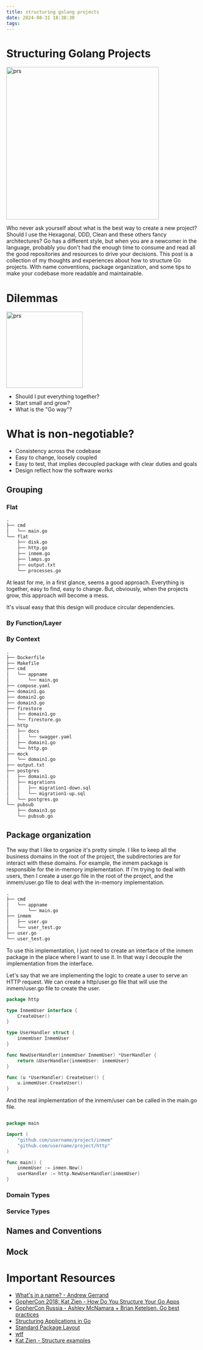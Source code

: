 ```yaml
---
title: structuring golang projects
date: 2024-08-31 18:38:30
tags:
---
```


# Structuring Golang Projects

<img src="/images/structure.png" alt="prs" style="width:400px;"/>

Who never ask yourself about what is the best way to create a new project? Should I use the Hexagonal, DDD, Clean and these others fancy architectures? Go has a different style, but when you are a newcomer in the language, probably you don't had the enough time to consume and read all the good repositories and resources to drive your decisions. This post is a collection of my thoughts and experiences about how to structure Go projects. With name conventions, package organization, and some tips to make your codebase more readable and maintainable.

# Dilemmas

<img src="/images/structure1.png" alt="prs" style="width:200px;"/>


- Should I put everything together?
- Start small and grow?
- What is the "Go way"?


# What is non-negotiable?

- Consistency across the codebase
- Easy to change, loosely coupled
- Easy to test, that implies decoupled package with clear duties and goals
- Design reflect how the software works

## Grouping

### Flat

```txt
.
├── cmd
│   └── main.go
└── flat
    ├── disk.go
    ├── http.go
    ├── inmem.go
    ├── lamps.go
    ├── output.txt
    └── processes.go

```

At least for me, in a first glance, seems a good approach. Everything is together, easy to find, easy to change. But, obviously, when the projects grow, this approach will become a mess.

It's visual easy that this design will produce circular dependencies.


### By Function/Layer
### By Context

```txt
.
├── Dockerfile
├── Makefile
├── cmd
│   └── appname
│       └── main.go
├── compose.yaml
├── domain1.go
├── domain2.go
├── domain3.go
├── firestore
│   ├── domain1.go
│   └── firestore.go
├── http
│   ├── docs
│   │   └── swagger.yaml
│   ├── domain1.go
│   └── http.go
├── mock
│   └── domain1.go
├── output.txt
├── postgres
│   ├── domain1.go
│   ├── migrations
│   │   ├── migration1-down.sql
│   │   └── migration1-up.sql
│   └── postgres.go
└── pubsub
    ├── domain3.go
    └── pubsub.go
```

## Package organization

The way that I like to organize it's pretty simple. I like to keep all the business domains in the root of the project, the subdirectories are for interact with these domains. For example, the inmem package is responsible for the in-memory implementation. If i'm trying to deal with users, then I create a user.go file in the root of the project, and the inmem/user.go file to deal with the in-memory implementation.

```txt
.
├── cmd
│   └── appname
│       └── main.go
├── inmem
│   ├── user.go
│   └── user_test.go
├── user.go
└── user_test.go
```

To use this implementation, I just need to create an interface of the inmem package in the place where I want to use it. In that way I decouple the implementation from the interface.

Let's say that we are implementing the logic to create a user to serve an HTTP request. We can create a http/user.go file that will use the inmem/user.go file to create the user.

```go
package http

type InmemUser interface {
    CreateUser()
}

type UserHandler struct {
    inmemUser InmemUser
}

func NewUserHandler(inmemUser InmemUser) *UserHandler {
    return &UserHandler{inmemUser: inmemUser}
}

func (u *UserHandler) CreateUser() {
    u.inmemUser.CreateUser()
}
```

And the real implementation of the inmem/user can be called in the main.go file.

```go

package main

import (
    "github.com/username/project/inmem"
    "github.com/username/project/http"
)

func main() {
    inmemUser := inmen.New()
    userHandler := http.NewUserHandler(inmemUser)
}
```


### Domain Types
### Service Types

## Names and Conventions

## Mock




# Important Resources

- [What's in a name? - Andrew Gerrand](https://go.dev/talks/2014/names.slide#19)
- [GopherCon 2018: Kat Zien - How Do You Structure Your Go Apps](https://www.youtube.com/watch?v=oL6JBUk6tj0)
- [GopherCon Russia - Ashley McNamara + Brian Ketelsen. Go best practices](https://www.youtube.com/watch?v=MzTcsI6tn-0)
- [Structuring Applications in Go](https://medium.com/@benbjohnson/3b04be4ff091)
- [Standard Package Layout](https://medium.com/@benbjohnson/standard-package-layout-7cdbc8391fc1)
- [wtf](https://github.com/benbjohnson/wtf/tree/main)
- [Kat Zien - Structure examples](https://github.com/katzien/go-structure-examples/tree/master)
